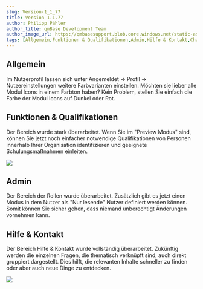 ```yaml
---
slug: Version-1_1_77
title: Version 1.1.77
author: Philipp Pähler
author_title: qmBase Development Team
author_image_url: https://qmbasesupport.blob.core.windows.net/static-assets/img/persons/paehler_round.png
tags: [Allgemein,Funktionen & Qualifikationen,Admin,Hilfe & Kontakt,Changelog]
---
```

## Allgemein

Im Nutzerprofil lassen sich unter Angemeldet -> Profil -> Nutzereinstellungen weitere Farbvarianten einstellen. Möchten sie lieber alle Modul Icons in einem Farbton haben? Kein Problem, stellen Sie einfach die Farbe der Modul Icons auf Dunkel oder Rot.

## Funktionen & Qualifikationen

Der Bereich wurde stark überarbeitet. Wenn Sie im "Preview Modus" sind, können Sie jetzt noch einfacher notwendige Qualifikationen von Personen innerhalb Ihrer Organisation identifizieren und geeignete Schulungsmaßnahmen einleiten.

![](https://caqadmin.blob.core.windows.net/releasenotes/62-images/mceclip1.png)

## Admin

Der Bereich der Rollen wurde überarbeitet. Zusätzlich gibt es jetzt einen Modus in dem Nutzer als "Nur lesende" Nutzer definiert werden können. Somit können Sie sicher gehen, dass niemand unberechtigt Änderungen vornehmen kann.

## Hilfe & Kontakt

Der Bereich Hilfe & Kontakt wurde vollständig überarbeitet. Zukünftig werden die einzelnen Fragen, die thematisch verknüpft sind, auch direkt gruppiert dargestellt. Dies hilft, die relevanten Inhalte schneller zu finden oder aber auch neue Dinge zu entdecken.

![](https://caqadmin.blob.core.windows.net/releasenotes/62-images/mceclip0.png)

###  